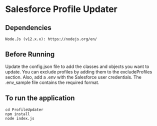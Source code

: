 # Salesforce Profile Updater

## Dependencies
```
Node.Js (v12.x.x): https://nodejs.org/en/
```

## Before Running
Update the config.json file to add the classes and objects you want to update. You can exclude profiles by adding them to the excludeProfiles section.
Also, add a .env with the Salesforce user credentials. The .env_sample file contains the required format.

## To run the application
```
cd ProfileUpdater
npm install
node index.js
```
